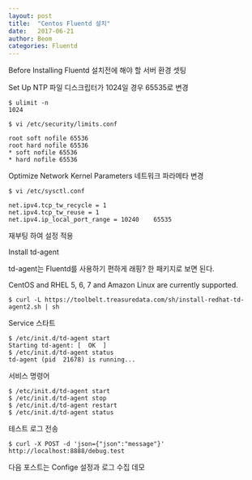 ```yaml
---
layout: post
title:  "Centos Fluentd 설치"
date:   2017-06-21
author: Beom
categories: Fluentd
---
```


Before Installing Fluentd
설치전에 해야 할 서버 환경 셋팅

Set Up NTP
파일 디스크립터가 1024일 경우 65535로 변경
```
$ ulimit -n
1024
```
```
$ vi /etc/security/limits.conf

root soft nofile 65536
root hard nofile 65536
* soft nofile 65536
* hard nofile 65536

```
Optimize Network Kernel Parameters
네트워크 파라메타 변경
```
$ vi /etc/sysctl.conf

net.ipv4.tcp_tw_recycle = 1
net.ipv4.tcp_tw_reuse = 1
net.ipv4.ip_local_port_range = 10240    65535
```

재부팅 하여 설정 적용

Install td-agent

td-agent는 Fluentd를 사용하기 편하게 래핑? 한 패키지로 보면 된다.

CentOS and RHEL 5, 6, 7 and Amazon Linux are currently supported.

```
$ curl -L https://toolbelt.treasuredata.com/sh/install-redhat-td-agent2.sh | sh
```

Service 스타트
```
$ /etc/init.d/td-agent start 
Starting td-agent: [  OK  ]
$ /etc/init.d/td-agent status
td-agent (pid  21678) is running...
```

서비스 명령어
```
$ /etc/init.d/td-agent start
$ /etc/init.d/td-agent stop
$ /etc/init.d/td-agent restart
$ /etc/init.d/td-agent status
```

테스트 로그 전송
```
$ curl -X POST -d 'json={"json":"message"}' http://localhost:8888/debug.test
```

다음 포스트는 Confige 설정과 로그 수집 데모
